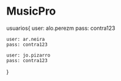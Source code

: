 # MusicPro

usuarios{
    user: alo.perezm 
    pass: contra123

    user: ar.neira
    pass: contra123

    user: jo.pizarro
    pass: contra123
}